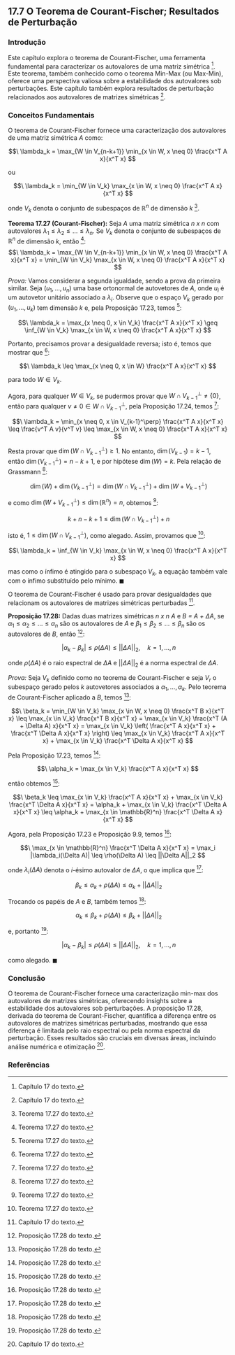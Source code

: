 ## 17.7 O Teorema de Courant-Fischer; Resultados de Perturbação

### Introdução
Este capítulo explora o teorema de Courant-Fischer, uma ferramenta fundamental para caracterizar os autovalores de uma matriz simétrica [^609]. Este teorema, também conhecido como o teorema Min-Max (ou Max-Min), oferece uma perspectiva valiosa sobre a estabilidade dos autovalores sob perturbações. Este capítulo também explora resultados de perturbação relacionados aos autovalores de matrizes simétricas [^609].

### Conceitos Fundamentais
O teorema de Courant-Fischer fornece uma caracterização dos autovalores de uma matriz simétrica *A* como:

$$\
\lambda_k = \max_{W \in V_{n-k+1}} \min_{x \in W, x \neq 0} \frac{x^T A x}{x^T x}
$$

ou

$$\
\lambda_k = \min_{W \in V_k} \max_{x \in W, x \neq 0} \frac{x^T A x}{x^T x}
$$

onde $V_k$ denota o conjunto de subespaços de $\mathbb{R}^n$ de dimensão *k* [^634].

**Teorema 17.27 (Courant-Fischer):** Seja *A* uma matriz simétrica *n x n* com autovalores $\lambda_1 \leq \lambda_2 \leq \dots \leq \lambda_n$. Se $V_k$ denota o conjunto de subespaços de $\mathbb{R}^n$ de dimensão *k*, então [^634]:
$$\
\lambda_k = \max_{W \in V_{n-k+1}} \min_{x \in W, x \neq 0} \frac{x^T A x}{x^T x} = \min_{W \in V_k} \max_{x \in W, x \neq 0} \frac{x^T A x}{x^T x}
$$

*Prova:* Vamos considerar a segunda igualdade, sendo a prova da primeira similar. Seja $(u_1, \dots, u_n)$ uma base ortonormal de autovetores de *A*, onde $u_i$ é um autovetor unitário associado a $\lambda_i$. Observe que o espaço $V_k$ gerado por $(u_1, \dots, u_k)$ tem dimensão *k* e, pela Proposição 17.23, temos [^634]:

$$\
\lambda_k = \max_{x \neq 0, x \in V_k} \frac{x^T A x}{x^T x} \geq \inf_{W \in V_k} \max_{x \in W, x \neq 0} \frac{x^T A x}{x^T x}
$$

Portanto, precisamos provar a desigualdade reversa; isto é, temos que mostrar que [^634]:

$$\
\lambda_k \leq \max_{x \neq 0, x \in W} \frac{x^T A x}{x^T x}
$$

para todo $W \in V_k$.

Agora, para qualquer $W \in V_k$, se pudermos provar que $W \cap V_{k-1}^\perp \neq \{0\}$, então para qualquer $v \neq 0 \in W \cap V_{k-1}^\perp$, pela Proposição 17.24, temos [^634]:

$$\
\lambda_k = \min_{x \neq 0, x \in V_{k-1}^\perp} \frac{x^T A x}{x^T x} \leq \frac{v^T A v}{v^T v} \leq \max_{x \in W, x \neq 0} \frac{x^T A x}{x^T x}
$$

Resta provar que $\dim(W \cap V_{k-1}^\perp) \geq 1$. No entanto, $\dim(V_{k-1}) = k-1$, então $\dim(V_{k-1}^\perp) = n - k + 1$, e por hipótese $\dim(W) = k$. Pela relação de Grassmann [^634]:

$$\
\dim(W) + \dim(V_{k-1}^\perp) = \dim(W \cap V_{k-1}^\perp) + \dim(W + V_{k-1}^\perp)
$$

e como $\dim(W + V_{k-1}^\perp) \leq \dim(\mathbb{R}^n) = n$, obtemos [^634]:

$$\
k + n - k + 1 \leq \dim(W \cap V_{k-1}^\perp) + n
$$

isto é, $1 \leq \dim(W \cap V_{k-1}^\perp)$, como alegado. Assim, provamos que [^634]:

$$\
\lambda_k = \inf_{W \in V_k} \max_{x \in W, x \neq 0} \frac{x^T A x}{x^T x}
$$

mas como o ínfimo é atingido para o subespaço $V_k$, a equação também vale com o ínfimo substituído pelo mínimo. $\blacksquare$

O teorema de Courant-Fischer é usado para provar desigualdades que relacionam os autovalores de matrizes simétricas perturbadas [^609].

**Proposição 17.28:** Dadas duas matrizes simétricas *n x n* *A* e *B = A + ΔA*, se $\alpha_1 \leq \alpha_2 \leq \dots \leq \alpha_n$ são os autovalores de *A* e $\beta_1 \leq \beta_2 \leq \dots \leq \beta_n$ são os autovalores de *B*, então [^635]:

$$\
|\alpha_k - \beta_k| \leq \rho(\Delta A) \leq ||\Delta A||_2, \quad k = 1, \dots, n
$$

onde $\rho(\Delta A)$ é o raio espectral de $\Delta A$ e $||\Delta A||_2$ é a norma espectral de $\Delta A$.

*Prova:* Seja $V_k$ definido como no teorema de Courant-Fischer e seja $V_r$ o subespaço gerado pelos *k* autovetores associados a $\alpha_1, \dots, \alpha_k$. Pelo teorema de Courant-Fischer aplicado a *B*, temos [^635]:

$$\
\beta_k = \min_{W \in V_k} \max_{x \in W, x \neq 0} \frac{x^T B x}{x^T x} \leq \max_{x \in V_k} \frac{x^T B x}{x^T x} = \max_{x \in V_k} \frac{x^T (A + \Delta A) x}{x^T x} = \max_{x \in V_k} \left( \frac{x^T A x}{x^T x} + \frac{x^T \Delta A x}{x^T x} \right) \leq \max_{x \in V_k} \frac{x^T A x}{x^T x} + \max_{x \in V_k} \frac{x^T \Delta A x}{x^T x}
$$

Pela Proposição 17.23, temos [^635]:

$$\
\alpha_k = \max_{x \in V_k} \frac{x^T A x}{x^T x}
$$

então obtemos [^635]:

$$\
\beta_k \leq \max_{x \in V_k} \frac{x^T A x}{x^T x} + \max_{x \in V_k} \frac{x^T \Delta A x}{x^T x} = \alpha_k + \max_{x \in V_k} \frac{x^T \Delta A x}{x^T x} \leq \alpha_k + \max_{x \in \mathbb{R}^n} \frac{x^T \Delta A x}{x^T x}
$$

Agora, pela Proposição 17.23 e Proposição 9.9, temos [^635]:

$$\
\max_{x \in \mathbb{R}^n} \frac{x^T \Delta A x}{x^T x} = \max_i |\lambda_i(\Delta A)| \leq \rho(\Delta A) \leq ||\Delta A||_2
$$

onde $\lambda_i(\Delta A)$ denota o *i*-ésimo autovalor de $\Delta A$, o que implica que [^635]:

$$\
\beta_k \leq \alpha_k + \rho(\Delta A) \leq \alpha_k + ||\Delta A||_2
$$

Trocando os papéis de *A* e *B*, também temos [^635]:

$$\
\alpha_k \leq \beta_k + \rho(\Delta A) \leq \beta_k + ||\Delta A||_2
$$

e, portanto [^635]:

$$\
|\alpha_k - \beta_k| \leq \rho(\Delta A) \leq ||\Delta A||_2, \quad k = 1, \dots, n
$$

como alegado. $\blacksquare$

### Conclusão
O teorema de Courant-Fischer fornece uma caracterização min-max dos autovalores de matrizes simétricas, oferecendo insights sobre a estabilidade dos autovalores sob perturbações. A proposição 17.28, derivada do teorema de Courant-Fischer, quantifica a diferença entre os autovalores de matrizes simétricas perturbadas, mostrando que essa diferença é limitada pelo raio espectral ou pela norma espectral da perturbação. Esses resultados são cruciais em diversas áreas, incluindo análise numérica e otimização [^609].

### Referências
[^609]: Capítulo 17 do texto.
[^634]: Teorema 17.27 do texto.
[^635]: Proposição 17.28 do texto.
<!-- END -->